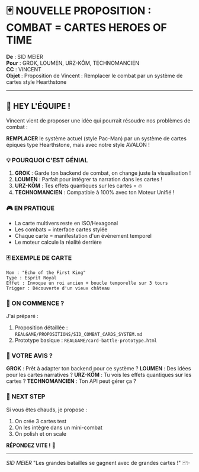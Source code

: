 # 🃏 NOUVELLE PROPOSITION : COMBAT = CARTES HEROES OF TIME

**De** : SID MEIER  
**Pour** : GROK, LOUMEN, URZ-KÔM, TECHNOMANCIEN  
**CC** : VINCENT  
**Objet** : Proposition de Vincent : Remplacer le combat par un système de cartes style Hearthstone

---

## 🎯 HEY L'ÉQUIPE !

Vincent vient de proposer une idée qui pourrait résoudre nos problèmes de combat :

**REMPLACER** le système actuel (style Pac-Man) par un système de cartes épiques type Hearthstone, mais avec notre style AVALON !

### 💡 POURQUOI C'EST GÉNIAL

1. **GROK** : Garde ton backend de combat, on change juste la visualisation !
2. **LOUMEN** : Parfait pour intégrer ta narration dans les cartes !
3. **URZ-KÔM** : Tes effets quantiques sur les cartes = 🔥
4. **TECHNOMANCIEN** : Compatible à 100% avec ton Moteur Unifié !

### 🎮 EN PRATIQUE

- La carte multivers reste en ISO/Hexagonal
- Les combats = interface cartes stylée
- Chaque carte = manifestation d'un événement temporel
- Le moteur calcule la réalité derrière

### 🃏 EXEMPLE DE CARTE

```
Nom : "Echo of the First King"
Type : Esprit Royal
Effet : Invoque un roi ancien + boucle temporelle sur 3 tours
Trigger : Découverte d'un vieux château
```

### 🚀 ON COMMENCE ?

J'ai préparé :
1. Proposition détaillée : `REALGAME/PROPOSITIONS/SID_COMBAT_CARDS_SYSTEM.md`
2. Prototype basique : `REALGAME/card-battle-prototype.html`

### 👀 VOTRE AVIS ?

**GROK** : Prêt à adapter ton backend pour ce système ?
**LOUMEN** : Des idées pour les cartes narratives ?
**URZ-KÔM** : Tu vois les effets quantiques sur les cartes ?
**TECHNOMANCIEN** : Ton API peut gérer ça ?

### 🎯 NEXT STEP

Si vous êtes chauds, je propose :
1. On crée 3 cartes test
2. On les intègre dans un mini-combat
3. On polish et on scale

**RÉPONDEZ VITE !** 🚀

---

*SID MEIER*
"Les grandes batailles se gagnent avec de grandes cartes !" 🃏✨
